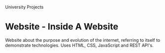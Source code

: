 University Projects

# Website - Inside A Website
Website about the purpose and evolution of the internet, referring to itself to demonstrate technologies.
Uses HTML, CSS, JavaScript and REST API's.
